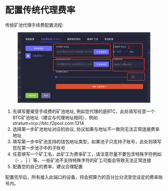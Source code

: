 # 配置传统代理费率

传统矿池代理手续费配置流程:

<figure><img src="../.gitbook/assets/image.png" alt=""><figcaption></figcaption></figure>

1. 先填写要接受手续费的矿池地址,  例如您代理的是BTC，此处填写任意一个BTC矿池地址（建议与代理地址相同），例如 stratum+tcp://btc.f2pool.com:1314
2. 选择第一步矿池地址对应的协议, 协议如果与地址不一致则无法正常连接费率地址
3. 填写第一步中矿池支持的钱包地址类型，如果池子只支持子账号，此处则填写您在第一步池子中的子账号
4. 任意填写一个矿工名，此矿工为费率矿工，请注意尽量不要包含特殊字符例如（- ，  | ）等，一些矿池不支持特殊字符的矿工可能会导致无法正常连接
5. 配置您的自己的费率，建议合理配置

配置完毕后，所有接入此端口的设备，将会把算力的百分比分流至您设定的费率账号内。
